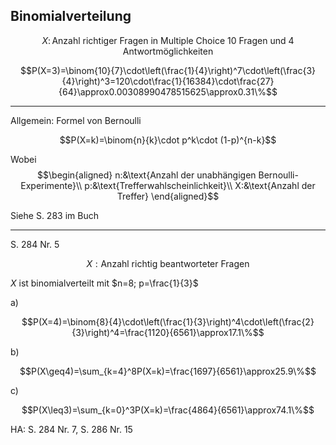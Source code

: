 ## Binomialverteilung

$$X:\,\text{Anzahl richtiger Fragen in Multiple Choice 10 Fragen und 4 Antwortmöglichkeiten}$$

$$P(X=3)=\binom{10}{7}\cdot\left(\frac{1}{4}\right)^7\cdot\left(\frac{3}{4}\right)^3=120\cdot\frac{1}{16384}\cdot\frac{27}{64}\approx0.00308990478515625\approx0.31\%$$

---

Allgemein: Formel von Bernoulli

$$P(X=k)=\binom{n}{k}\cdot p^k\cdot (1-p)^{n-k}$$

Wobei
$$\begin{aligned}
n:&\text{Anzahl der unabhängigen Bernoulli-Experimente}\\
p:&\text{Trefferwahlscheinlichkeit}\\
X:&\text{Anzahl der Treffer}
\end{aligned}$$

Siehe S. 283 im Buch

---

S. 284 Nr. 5

$$X: \text{Anzahl richtig beantworteter Fragen}$$

$X$ ist binomialverteilt mit $n=8; p=\frac{1}{3}$

a)

$$P(X=4)=\binom{8}{4}\cdot\left(\frac{1}{3}\right)^4\cdot\left(\frac{2}{3}\right)^4=\frac{1120}{6561}\approx17.1\%$$

b)

$$P(X\geq4)=\sum_{k=4}^8P(X=k)=\frac{1697}{6561}\approx25.9\%$$

c)

$$P(X\leq3)=\sum_{k=0}^3P(X=k)=\frac{4864}{6561}\approx74.1\%$$

HA: S. 284 Nr. 7, S. 286 Nr. 15